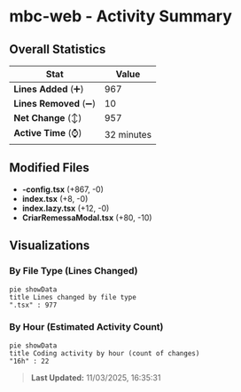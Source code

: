 # mbc-web - Activity Summary 

## Overall Statistics

| Stat                   | Value                                                             |
| ---------------------- | ----------------------------------------------------------------- |
| **Lines Added** (➕)   | 967                                          |
| **Lines Removed** (➖) | 10                                        |
| **Net Change** (↕)    | 957                |
| **Active Time** (⌚)   | 32 minutes |


## Modified Files
- **-config.tsx** (+867, -0)
- **index.tsx** (+8, -0)
- **index.lazy.tsx** (+12, -0)
- **CriarRemessaModal.tsx** (+80, -10)

## Visualizations

### By File Type (Lines Changed)

```mermaid
pie showData
title Lines changed by file type
".tsx" : 977
```

### By Hour (Estimated Activity Count)

```mermaid
pie showData
title Coding activity by hour (count of changes)
"16h" : 22
```


> **Last Updated:** 11/03/2025, 16:35:31
